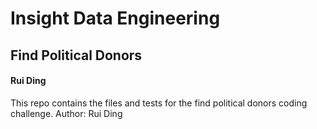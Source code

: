 # Insight Data Engineering
## Find Political Donors
#### Rui Ding

This repo contains the files and tests for the find political donors coding challenge.
Author: Rui Ding
